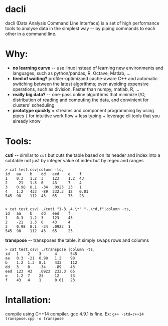 dacli
======

dacli (Data Analysis Command Line Interface) is a set of high performance tools to analyse data in the simplest way -- by piping commands to each other in a command line. 

# Why:
- **no learning curve**  -- use linux instead of learning new environments and languages, such as python/pandas, R, Octave, Matlab, ...
- **tired of waiting?** profiler-optimizaed cache-aware C++ and automatic switching between the latest algorithms; even avoiding expensive operations, such as division. Faster than numpy, matlab, R, ...
- **really big data?** --  one-pass online algorithms that minimize I/O, distribution of reading and computing the data, and convinient for clusters' scheduling
- **prototype quickly** = streams and component programming by using pipes `|` for intuitive work flow + less typing + leverage cli tools that you already know


# Tools:

**cuti** -- similar to `cut` but cuts the table based on its header and index into a subtable not just by integer value of index but by regex and ranges

    > cat test.csv|column -ts,
    id   aa    b    dd   eed    e    f
    1    0.3   1.2  3    123    1.2  43
    2    -21   1.3  0    43     7    4
    3    0.98  8.1  -34  .0923  23   1
    4    1.2   433  -89  232.3  12   0.01
    545  98    112  43   65     73   23


    > cat test.csv| ./cuti "1-3,.4.\*" "-.\*d,f"|column -ts,
    id   aa    b    dd   eed    f
    1    0.3   1.2  3    123    43
    2    -21   1.3  0    43     4
    3    0.98  8.1  -34  .0923  1
    545  98    112  43   65     23

**transpose** -- transposes the table. it simply swaps rows and columns

    > cat test.csv| ./transpose |column -ts,
    id   1    2    3      4      545
    aa   0.3  -21  0.98   1.2    98
    b    1.2  1.3  8.1    433    112
    dd   3    0    -34    -89    43
    eed  123  43   .0923  232.3  65
    e    1.2  7    23     12     73
    f    43   4    1      0.01   23


# Intallation:
compile using C++14 compiler. gcc 4.9.1 is fine. Ex: `g++ -std=c++14 transpose.cpp -o transpose`


